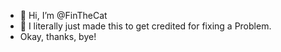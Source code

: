 - 👋 Hi, I’m @FinTheCat
- 👀 I literally just made this to get credited for fixing a Problem.
- Okay, thanks, bye!
